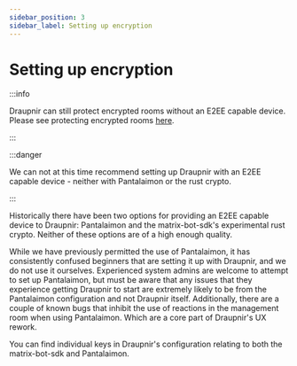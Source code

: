```yaml
---
sidebar_position: 3
sidebar_label: Setting up encryption
---
```


<!--
SPDX-FileCopyrightText: 2024 Gnuxie <Gnuxie@protonmail.com>

SPDX-License-Identifier: CC-BY-SA-4.0
-->

# Setting up encryption

:::info

Draupnir can still protect encrypted rooms without an E2EE capable
device. Please see protecting encrypted rooms [here](../moderator/managing-protected-rooms#protecting-encrypted-rooms).

:::

:::danger

We can not at this time recommend setting up Draupnir with an E2EE
capable device - neither with Pantalaimon or the rust crypto.

:::

Historically there have been two options for providing an E2EE capable
device to Draupnir: Pantalaimon and the matrix-bot-sdk's
experimental rust crypto. Neither of these options are of a high
enough quality.

While we have previously permitted the use of Pantalaimon, it has
consistently confused beginners that are setting it up with Draupnir,
and we do not use it ourselves. Experienced system admins are welcome
to attempt to set up Pantalaimon, but must be aware that any issues
that they experience getting Draupnir to start are extremely likely to
be from the Pantalaimon configuration and not Draupnir itself.
Additionally, there are a couple of known bugs that inhibit the use of
reactions in the management room when using Pantalaimon. Which are
a core part of Draupnir's UX rework.

You can find individual keys in Draupnir's configuration relating to
both the matrix-bot-sdk and Pantalaimon.
